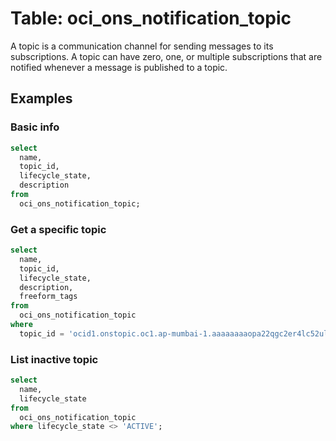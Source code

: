 # Table: oci_ons_notification_topic

A topic is a communication channel for sending messages to its subscriptions. A topic can have zero, one, or multiple subscriptions that are notified whenever a message is published to a topic.

## Examples

### Basic info

```sql
select
  name,
  topic_id,
  lifecycle_state,
  description
from
  oci_ons_notification_topic;
```

### Get a specific topic

```sql
select
  name,
  topic_id,
  lifecycle_state,
  description,
  freeform_tags
from
  oci_ons_notification_topic
where
  topic_id = 'ocid1.onstopic.oc1.ap-mumbai-1.aaaaaaaaopa22qgc2er4lc52ulajxwapd2c2kfs5lupvl57lejzjgh8qsdcf';
```

### List inactive topic

```sql
select
  name,
  lifecycle_state
from
  oci_ons_notification_topic
where lifecycle_state <> 'ACTIVE';
```
